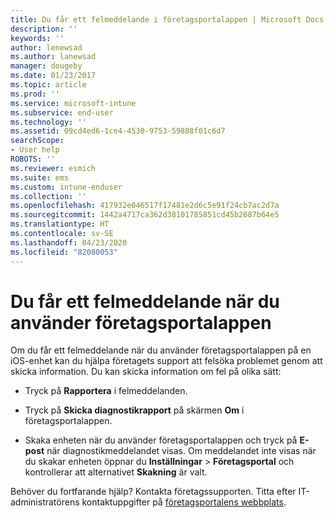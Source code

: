 ```yaml
---
title: Du får ett felmeddelande i företagsportalappen | Microsoft Docs
description: ''
keywords: ''
author: lenewsad
ms.author: lanewsad
manager: dougeby
ms.date: 01/23/2017
ms.topic: article
ms.prod: ''
ms.service: microsoft-intune
ms.subservice: end-user
ms.technology: ''
ms.assetid: 09cd4ed6-1ce4-4530-9753-59808f01c6d7
searchScope:
- User help
ROBOTS: ''
ms.reviewer: esmich
ms.suite: ems
ms.custom: intune-enduser
ms.collection: ''
ms.openlocfilehash: 417932e046517f17481e2d6c5e91f24cb7ac2d7a
ms.sourcegitcommit: 1442a4717ca362d38101785851cd45b2687b64e5
ms.translationtype: HT
ms.contentlocale: sv-SE
ms.lasthandoff: 04/23/2020
ms.locfileid: "82080053"
---
```

# <a name="you-get-an-error-while-using-the-company-portal-app"></a>Du får ett felmeddelande när du använder företagsportalappen

Om du får ett felmeddelande när du använder företagsportalappen på en iOS-enhet kan du hjälpa företagets support att felsöka problemet genom att skicka information. Du kan skicka information om fel på olika sätt:

- Tryck på **Rapportera** i felmeddelanden.

- Tryck på **Skicka diagnostikrapport** på skärmen **Om** i företagsportalappen.

- Skaka enheten när du använder företagsportalappen och tryck på **E-post** när diagnostikmeddelandet visas. Om meddelandet inte visas när du skakar enheten öppnar du **Inställningar** > **Företagsportal** och kontrollerar att alternativet **Skakning** är valt.

Behöver du fortfarande hjälp? Kontakta företagssupporten. Titta efter IT-administratörens kontaktuppgifter på [företagsportalens webbplats](https://go.microsoft.com/fwlink/?linkid=2010980).
